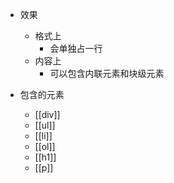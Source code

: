 - 效果
	- 格式上
		- 会单独占一行
	- 内容上
		- 可以包含内联元素和块级元素

- 包含的元素
	- [[div]]
	- [[ul]]
	- [[li]]
	- [[ol]]
	- [[h1]]
	- [[p]]